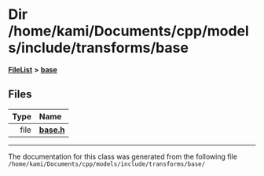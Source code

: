 

# Dir /home/kami/Documents/cpp/models/include/transforms/base



[**FileList**](files.md) **>** [**base**](dir_20071092909b95390d4afb4a22f58717.md)












## Files

| Type | Name |
| ---: | :--- |
| file | [**base.h**](transforms_2base_2base_8h.md) <br> |



























































------------------------------
The documentation for this class was generated from the following file `/home/kami/Documents/cpp/models/include/transforms/base/`


